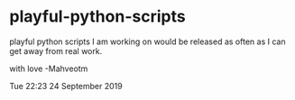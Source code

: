 # playful-python-scripts
playful python scripts I am working on
would be released as often as I can get away from real work.

with love
 -Mahveotm

 Tue 22:23 24 September 2019